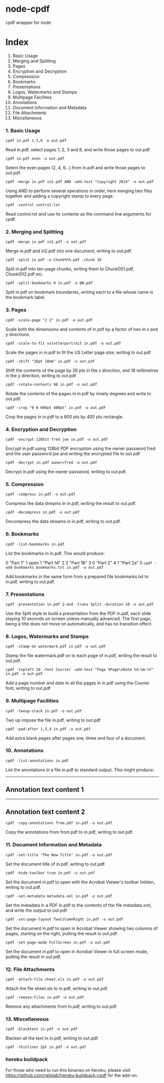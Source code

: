 # node-cpdf
cpdf wrapper for node

Index
===========

1. Basic Usage
2. Merging and Splitting
3. Pages
4. Encryption and Decryption
5. Compression
6. Bookmarks
7. Presentations
8. Logos, Watermarks and Stamps
9. Multipage Facilities
10. Annotations
11. Document Information and Metadata
12. File Attachments
13. Miscellaneous


### 1. Basic Usage

`cpdf in.pdf 1-3,6 -o out.pdf`

Read in.pdf, select pages 1, 2, 3 and 6, and write those pages to out.pdf.

`cpdf in.pdf even -o out.pdf`

Select the even pages (2, 4, 6...) from in.pdf and write those pages to out.pdf.

`cpdf -merge in.pdf in2.pdf AND -add-text "Copyright 2014" -o out.pdf`

Using AND to perform several operations in order, here merging two files together and adding a copyright stamp to every page.

`cpdf -control control.txt`

Read control.txt and use its contents as the command line arguments for cpdf.

### 2. Merging and Splitting

`cpdf -merge in.pdf in2.pdf -o out.pdf`

Merge in.pdf and in2.pdf into one document, writing to out.pdf.

`cpdf -split in.pdf -o Chunk%%%.pdf -chunk 10`

Split in.pdf into ten-page chunks, writing them to Chunk001.pdf, Chunk002.pdf etc.

`cpdf -split-bookmarks 0 in.pdf -o @N.pdf`

Split in.pdf on bookmark boundaries, writing each to a file whose name is the bookmark label.

### 3. Pages

`cpdf -scale-page "2 2" in.pdf -o out.pdf`

Scale both the dimensions and contents of in.pdf by a factor of two in x and y directions.

`cpdf -scale-to-fit usletterportrait in.pdf -o out.pdf`

Scale the pages in in.pdf to fit the US Letter page size, writing to out.pdf

`cpdf -shift "26pt 18mm" in.pdf -o out.pdf`

Shift the contents of the page by 26 pts in the x direction, and 18 millimetres in the y direction, writing to out.pdf

`cpdf -rotate-contents 90 in.pdf -o out.pdf`

Rotate the contents of the pages in in.pdf by ninety degrees and write to out.pdf.

`cpdf -crop "0 0 600pt 400pt" in.pdf -o out.pdf`

Crop the pages in in.pdf to a 600 pts by 400 pts rectangle.

### 4. Encryption and Decryption

`cpdf -encrypt 128bit fred joe in.pdf -o out.pdf`

Encrypt in.pdf using 128bit PDF encryption using the owner password fred and the user password joe and writing the encrypted file to out.pdf

`cpdf -decrypt in.pdf owner=fred -o out.pdf`

Decrypt in.pdf using the owner password, writing to out.pdf.

### 5. Compression

`cpdf -compress in.pdf -o out.pdf`

Compress the data streams in in.pdf, writing the result to out.pdf.

`cpdf -decompress in.pdf -o out.pdf`

Decompress the data streams in in.pdf, writing to out.pdf.

### 6. Bookmarks

`cpdf -list-bookmarks in.pdf`

List the bookmarks in in.pdf. This would produce:

0 "Part 1" 1 open
1 "Part 1A" 2
2 "Part 1B" 3
0 "Part 2" 4
1 "Part 2a" 5
`cpdf -add-bookmarks bookmarks.txt in.pdf -o out.pdf`

Add bookmarks in the same form from a prepared file bookmarks.txt to in.pdf, writing to out.pdf.
### 7. Presentations

`cpdf -presentation in.pdf 2-end -trans Split -duration 10 -o out.pdf`

Use the Split style to build a presentation from the PDF in.pdf, each slide staying 10 seconds on screen unless manually advanced. The first page, being a title does not move on automatically, and has no transition effect.

### 8. Logos, Watermarks and Stamps

`cpdf -stamp-on watermark.pdf in.pdf -o out.pdf`

Stamp the file watermark.pdf on to each page of in.pdf, writing the result to out.pdf.

`cpdf -topleft 10 -font Courier -add-text "Page %Page\nDate %d-%m-%Y" in.pdf -o out.pdf`

Add a page number and date to all the pages in in.pdf using the Courier font, writing to out.pdf

### 9. Multipage Facilities

`cpdf -twoup-stack in.pdf -o out.pdf`

Two up impose the file in.pdf, writing to out.pdf

`cpdf -pad-after 1,3,4 in.pdf -o out.pdf`

Add extra blank pages after pages one, three and four of a document.

### 10. Annotations

`cpdf -list-annotations in.pdf`

List the annotations in a file in.pdf to standard output. This might produce:

--------------------------------
Annotation text content 1
--------------------------------

--------------------------------
Annotation text content 2
--------------------------------

`cpdf -copy-annotations from.pdf in.pdf -o out.pdf`

Copy the annotations from from.pdf to in.pdf, writing to out.pdf.

### 11. Document Information and Metadata

`cpdf -set-title "The New Title" in.pdf -o out.pdf`

Set the document title of in.pdf. writing to out.pdf.

`cpdf -hide-toolbar true in.pdf -o out.pdf`

Set the document in.pdf to open with the Acrobat Viewer's toolbar hidden, writing to out.pdf.

`cpdf -set-metadata metadata.xml in.pdf -o out.pdf`

Set the metadata in a PDF in.pdf to the contents of the file metadata.xml, and write the output to out.pdf.

`cpdf -set-page-layout TwoColumnRight in.pdf -o out.pdf`

Set the document in.pdf to open in Acrobat Viewer showing two columns of pages, starting on the right, putting the result in out.pdf.

`cpdf -set-page-mode FullScreen in.pdf -o out.pdf`

Set the document in.pdf to open in Acrobat Viewer in full screen mode, putting the result in out.pdf.

### 12. File Attachments

`cpdf -attach-file sheet.xls in.pdf -o out.pdf`

Attach the file sheet.xls to in.pdf, writing to out.pdf.

`cpdf -remove-files in.pdf -o out.pdf`

Remove any attachments from in.pdf, writing to out.pdf.

### 13. Miscellaneous

`cpdf -blacktext in.pdf -o out.pdf`

Blacken all the text in in.pdf, writing to out.pdf.

`cpdf -thinlines 2pt in.pdf -o out.pdf`

### heroku buildpack

For those who need to run this binaries on heroku, please visit https://github.com/railslab/heroku-buildpack-cpdf for the add-on.
